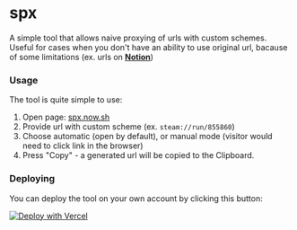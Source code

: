 # spx

A simple tool that allows naive proxying of urls with custom schemes.
Useful for cases when you don't have an ability to use original url, bacause of some limitations (ex. urls on [**Notion**](https://notion.so/product))

### Usage

The tool is quite simple to use:

1. Open page: [spx.now.sh](https://spx.now.sh)
2. Provide url with custom scheme (ex. `steam://run/855860`)
3. Choose automatic (open by default), or manual mode (visitor would need to click link in the browser)
4. Press "Copy" - a generated url will be copied to the Clipboard.

### Deploying

You can deploy the tool on your own account by clicking this button: 

[![Deploy with Vercel](https://vercel.com/button)](https://vercel.com/import/git?s=https%3A%2F%2Fgithub.com%2Finlife%2Fspx)
